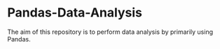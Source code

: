 # Pandas-Data-Analysis
The aim of this repository is to perform data analysis by primarily using Pandas. 
